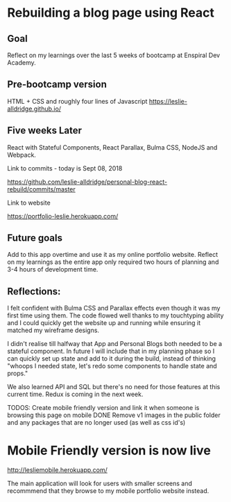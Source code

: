 # Rebuilding a blog page using React


## Goal 
Reflect on my learnings over the last 5 weeks of bootcamp at Enspiral Dev Academy. 

## Pre-bootcamp version

HTML + CSS and roughly four lines of Javascript
https://leslie-alldridge.github.io/

## Five weeks Later

React with Stateful Components, React Parallax, Bulma CSS, NodeJS and Webpack.

Link to commits - today is Sept 08, 2018

https://github.com/leslie-alldridge/personal-blog-react-rebuild/commits/master

Link to website 

https://portfolio-leslie.herokuapp.com/

## Future goals 

Add to this app overtime and use it as my online portfolio website. Reflect on my learnings as the entire app only required 
two hours of planning and 3-4 hours of development time. 

## Reflections: 

I felt confident with Bulma CSS and Parallax effects even though it was my first time using them. The code flowed well thanks to my touchtyping ability and I could quickly get the website up and running while ensuring it matched my wireframe designs. 

I didn't realise till halfway that App and Personal Blogs both needed to be a stateful component. In future I will include that in my planning phase so I can quickly set up state and add to it during the build, instead of thinking "whoops I needed state, let's redo some components to handle state and props." 

We also learned API and SQL but there's no need for those features at this current time. Redux is coming in the next week. 


TODOS: 
Create mobile friendly version and link it when someone is browsing this page on mobile DONE
Remove v1 images in the public folder and any packages that are no longer used (as well as css id's)

# Mobile Friendly version is now live
http://lesliemobile.herokuapp.com/

The main application will look for users with smaller screens and recommmend that they browse to my mobile portfolio website instead.

